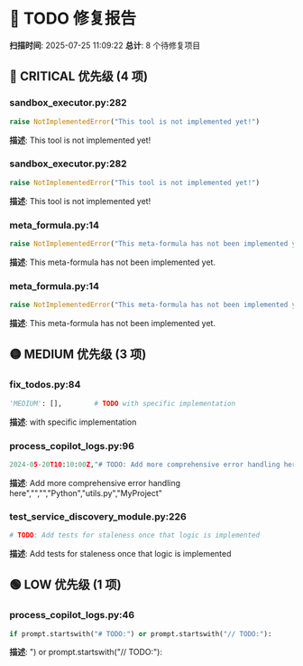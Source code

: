 # 🔧 TODO 修复报告

**扫描时间**: 2025-07-25 11:09:22 **总计**: 8 个待修复项目

## 🔴 CRITICAL 优先级 (4 项)

### sandbox_executor.py:282

```python
raise NotImplementedError("This tool is not implemented yet!")
```

**描述**: This tool is not implemented yet!

### sandbox_executor.py:282

```python
raise NotImplementedError("This tool is not implemented yet!")
```

**描述**: This tool is not implemented yet!

### meta_formula.py:14

```python
raise NotImplementedError("This meta-formula has not been implemented yet.")
```

**描述**: This meta-formula has not been implemented yet.

### meta_formula.py:14

```python
raise NotImplementedError("This meta-formula has not been implemented yet.")
```

**描述**: This meta-formula has not been implemented yet.

## 🟡 MEDIUM 优先级 (3 项)

### fix_todos.py:84

```python
'MEDIUM': [],        # TODO with specific implementation
```

**描述**: with specific implementation

### process_copilot_logs.py:96

```python
2024-05-20T10:10:00Z,"# TODO: Add more comprehensive error handling here","","","Python","utils.py","MyProject"
```

**描述**: Add more comprehensive error handling
here","","","Python","utils.py","MyProject"

### test_service_discovery_module.py:226

```python
# TODO: Add tests for staleness once that logic is implemented
```

**描述**: Add tests for staleness once that logic is implemented

## 🟢 LOW 优先级 (1 项)

### process_copilot_logs.py:46

```python
if prompt.startswith("# TODO:") or prompt.startswith("// TODO:"):
```

**描述**: ") or prompt.startswith("// TODO:"):
